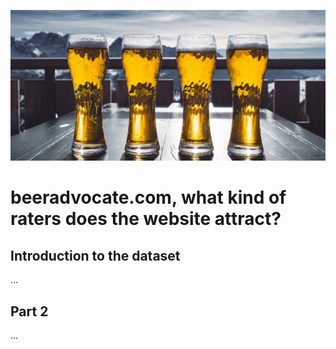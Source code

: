 ![Beer Banner](/assets/img/beer_banner.jpg "beer banner")

# beeradvocate.com, what kind of raters does the website attract?
## Introduction to the dataset
...
## Part 2
...
